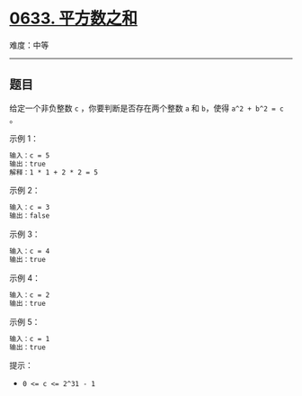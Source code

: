 # [0633. 平方数之和](https://leetcode-cn.com/problems/sum-of-square-numbers)

难度：中等

---

## 题目

给定一个非负整数 `c` ，你要判断是否存在两个整数 `a` 和 `b`，使得 `a^2 + b^2 = c` 。

示例 1：

```txt
输入：c = 5
输出：true
解释：1 * 1 + 2 * 2 = 5
```

示例 2：

```txt
输入：c = 3
输出：false
```

示例 3：

```txt
输入：c = 4
输出：true
```

示例 4：

```txt
输入：c = 2
输出：true
```

示例 5：

```txt
输入：c = 1
输出：true
```

提示：

- `0 <= c <= 2^31 - 1`
